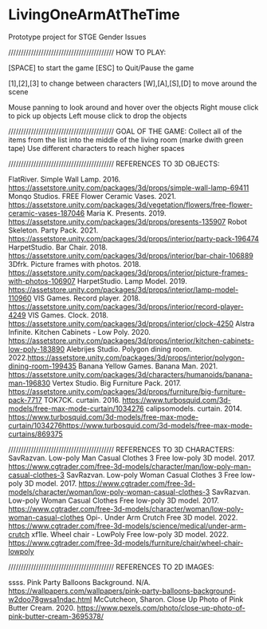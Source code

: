 # LivingOneArmAtTheTime
 Prototype project for STGE Gender Issues

//////////////////////////////////////////
HOW TO PLAY:

[SPACE] to start the game
[ESC] to Quit/Pause the game

[1],[2],[3] to change between characters 
[W],[A],[S],[D] to move around the scene

Mouse panning to look around and hover over the objects
Right mouse click to pick up objects
Left mouse click to drop the objects

//////////////////////////////////////////
GOAL OF THE GAME:
Collect all of the items from the list into the 
middle of the living room (marke dwith green tape)
Use different characters to reach higher spaces

//////////////////////////////////////////
REFERENCES TO 3D OBJECTS:

FlatRiver. Simple Wall Lamp. 2016. https://assetstore.unity.com/packages/3d/props/simple-wall-lamp-69411
Monqo Studios. FREE Flower Ceramic Vases. 2021. https://assetstore.unity.com/packages/3d/vegetation/flowers/free-flower-ceramic-vases-187046
Maria K. Presents. 2019. https://assetstore.unity.com/packages/3d/props/presents-135907
Robot Skeleton. Party Pack. 2021. https://assetstore.unity.com/packages/3d/props/interior/party-pack-196474
HarpetStudio. Bar Chair. 2018. https://assetstore.unity.com/packages/3d/props/interior/bar-chair-106889
3Dfrk. Picture frames with photos. 2018. https://assetstore.unity.com/packages/3d/props/interior/picture-frames-with-photos-106907
HarpetStudio. Lamp Model. 2019. https://assetstore.unity.com/packages/3d/props/interior/lamp-model-110960
VIS Games. Record player. 2018. https://assetstore.unity.com/packages/3d/props/interior/record-player-4249
VIS Games. Clock. 2018. https://assetstore.unity.com/packages/3d/props/interior/clock-4250
Alstra Infinite. Kitchen Cabinets - Low Poly. 2020. https://assetstore.unity.com/packages/3d/props/interior/kitchen-cabinets-low-poly-183890
Alebrijes Studio. Polygon dining room. 2022.https://assetstore.unity.com/packages/3d/props/interior/polygon-dining-room-199435
Banana Yellow Games. Banana Man. 2021. https://assetstore.unity.com/packages/3d/characters/humanoids/banana-man-196830
Vertex Studio. Big Furniture Pack. 2017. https://assetstore.unity.com/packages/3d/props/furniture/big-furniture-pack-7717
TOK7CK. curtain. 2016. https://www.turbosquid.com/3d-models/free-max-mode-curtain/1034276
calipsomodels. curtain. 2014. https://www.turbosquid.com/3d-models/free-max-mode-curtain/1034276https://www.turbosquid.com/3d-models/free-max-mode-curtains/869375

//////////////////////////////////////////
REFERENCES TO 3D CHARACTERS:
SavRazvan. Low-poly Man Casual Clothes 3 Free low-poly 3D model. 2017. https://www.cgtrader.com/free-3d-models/character/man/low-poly-man-casual-clothes-3
SavRazvan. Low-poly Woman Casual Clothes 3 Free low-poly 3D model. 2017. https://www.cgtrader.com/free-3d-models/character/woman/low-poly-woman-casual-clothes-3
SavRazvan. Low-poly Woman Casual Clothes Free low-poly 3D model. 2017. https://www.cgtrader.com/free-3d-models/character/woman/low-poly-woman-casual-clothes
Opi-. Under Arm Crutch Free 3D model. 2022. https://www.cgtrader.com/free-3d-models/science/medical/under-arm-crutch
xf1le. Wheel chair - LowPoly Free low-poly 3D model. 2022. https://www.cgtrader.com/free-3d-models/furniture/chair/wheel-chair-lowpoly

//////////////////////////////////////////
REFERENCES TO 2D IMAGES:

ssss. Pink Party Balloons Background. N/A. https://wallpapers.com/wallpapers/pink-party-balloons-background-w2doo78gwsa1ndac.html
McCutcheon, Sharon. Close Up Photo of Pink Butter Cream. 2020. https://www.pexels.com/photo/close-up-photo-of-pink-butter-cream-3695378/
